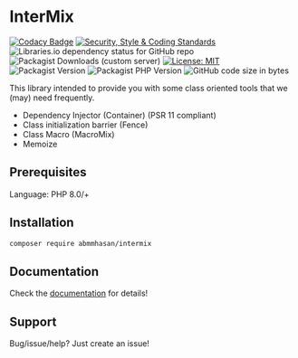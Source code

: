 # InterMix

[![Codacy Badge](https://api.codacy.com/project/badge/Grade/b7a4f7ba0dab4be3a4f05c46d39b4406)](https://app.codacy.com/gh/abmmhasan/InterMix?utm_source=github.com&utm_medium=referral&utm_content=abmmhasan/InterMix&utm_campaign=Badge_Grade)
[![Security, Style & Coding Standards](https://github.com/abmmhasan/InterMix/actions/workflows/build.yml/badge.svg)](https://github.com/abmmhasan/InterMix/actions/workflows/build.yml)
![Libraries.io dependency status for GitHub repo](https://img.shields.io/librariesio/github/abmmhasan/InterMix)
![Packagist Downloads (custom server)](https://img.shields.io/packagist/dt/abmmhasan/intermix?color=green&link=https%3A%2F%2Fpackagist.org%2Fpackages%2Fabmmhasan%2Fintermix)
[![License: MIT](https://img.shields.io/badge/License-MIT-green.svg)](https://opensource.org/licenses/MIT)
![Packagist Version](https://img.shields.io/packagist/v/abmmhasan/intermix)
![Packagist PHP Version](https://img.shields.io/packagist/dependency-v/abmmhasan/intermix/php)
![GitHub code size in bytes](https://img.shields.io/github/languages/code-size/abmmhasan/intermix)

This library intended to provide you with some class oriented tools that we (may) need frequently.

* Dependency Injector (Container) (PSR 11 compliant)
* Class initialization barrier (Fence)
* Class Macro (MacroMix)
* Memoize

## Prerequisites

Language: PHP 8.0/+

## Installation

```bash
composer require abmmhasan/intermix
```

## Documentation

Check the [documentation](https://intermix.readthedocs.io) for details! 

## Support

Bug/issue/help? Just create an issue!
